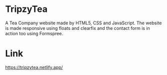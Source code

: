 # TripzyTea
A Tea Company website made by HTML5, CSS and JavaScript. The website is made responsive using floats and clearfix and the contact form is in action too using Formspree.

# Link
https://tripzytea.netlify.app/
